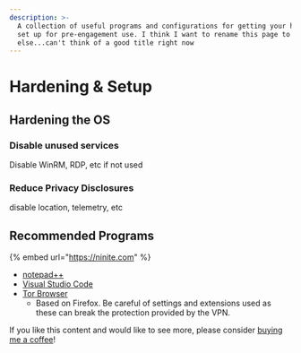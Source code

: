 ```yaml
---
description: >-
  A collection of useful programs and configurations for getting your home box
  set up for pre-engagement use. I think I want to rename this page to something
  else...can't think of a good title right now
---
```


# Hardening & Setup

## Hardening the OS

### Disable unused services

Disable WinRM, RDP, etc if not used

### Reduce Privacy Disclosures

disable location, telemetry, etc

## Recommended Programs

{% embed url="https://ninite.com" %}

* [notepad++](https://notepad-plus-plus.org/)
* [Visual Studio Code](https://code.visualstudio.com/)
* [Tor Browser](https://www.torproject.org/)
  * Based on Firefox.  Be careful of settings and extensions used as these can break the protection provided by the VPN.  



If you like this content and would like to see more, please consider [buying me a coffee](https://www.buymeacoffee.com/zweilosec)!

